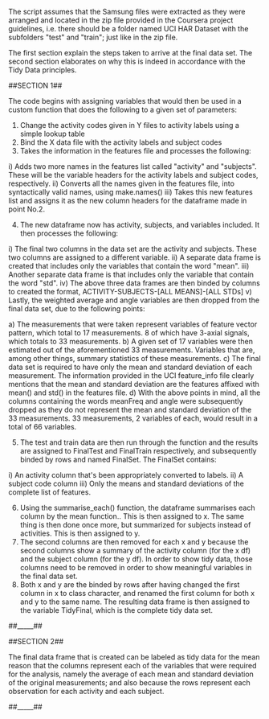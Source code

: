 The script assumes that the Samsung files were extracted as they were arranged and located in the zip file provided in the Coursera project guidelines, i.e. there should be a folder named UCI HAR Dataset with the subfolders "test" and "train"; just like in the zip file.

The first section explain the steps taken to arrive at the final data set. The second section elaborates on why this is indeed in accordance with the Tidy Data principles.

##SECTION 1##

The code begins with assigning variables that would then be used in a custom function that does the following to a given set of parameters:

1. Change the activity codes given in Y files to activity labels using a simple lookup table
2. Bind the X data file with the activity labels and subject codes
3. Takes the information in the features file and processes the following:

  i) Adds two more names in the features list called "activity" and "subjects".
      These will be the variable headers for the activity labels and subject codes, respectively.
  ii) Converts all the names given in the features file, into syntactically valid names, using make.names()
  iii) Takes this new features list and assigns it as the new column headers for the dataframe made in point No.2.

4. The new dataframe now has activity, subjects, and variables included. It then processes the following:
  
  i) The final two columns in the data set are the activity and subjects. These two columns are assigned to a different variable.
  ii) A separate data frame is created that includes only the variables that contain the word "mean".
  iii) Another separate data frame is that includes only the variable that contain the word "std".
  iv) The above three data frames are then binded by columns to created the format, ACTIVITY-SUBJECTS-[ALL MEANS]-[ALL STDs]
  v) Lastly, the weighted average and angle variables are then dropped from the final data set, due to the following points:

  a) The measurements that were taken represent variables of feature vector pattern, which total to 17 measurements. 8 of which have 3-axial signals, which totals to 33 measurements.
  b) A given set of 17 variables were then estimated out of the aforementioned 33 measurements. Variables that are, among other things, summary statistics of these measurements.
  c) The final data set is required to have only the mean and standard deviation of each measurement. The information provided in the UCI feature_info file clearly mentions that the mean and standard deviation are the features affixed with mean() and std() in the features file.
  d) With the above points in mind, all the columns containing the words meanFreq and angle were subsequently dropped as they do not represent the mean and standard deviation of the 33 measurements. 33 measurements, 2 variables of each, would result in a total of 66 variables.
    
5. The test and train data are then run through the function and the results are assigned to FinalTest and FinalTrain respectively, and subsequently binded by rows and named FinalSet. The FinalSet contains:
  
  i) An activity column that's been appropriately converted to labels.
  ii) A subject code column
  iii) Only the means and standard deviations of the complete list of features.

6. Using the summarise_each() function, the dataframe summarises each column by the mean function.. This is then assigned to x. The same thing is then done once more, but summarized for subjects instead of activities. This is then assigned to y.
7. The second columns are then removed for each x and y because the second columns show a summary of the activity column (for the x df) and the subject column (for the y df). In order to show tidy data, those columns need to be removed in order to show meaningful variables in the final data set.
8. Both x and y are the binded by rows after having changed the first column in x to class character, and renamed the first column for both x and y to the same name. The resulting data frame is then assigned to the variable TidyFinal, which is the complete tidy data set.

##_____##

##SECTION 2##

The final data frame that is created can be labeled as tidy data for the mean reason that the columns represent each of the variables that were required for the analysis, namely the average of each mean and standard deviation of the original measurements; and also because the rows represent each observation for each activity and each subject. 

##_____##

